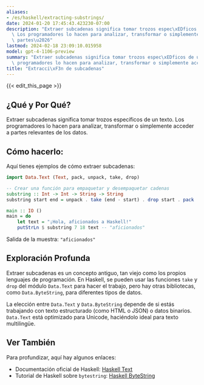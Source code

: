 ```yaml
---
aliases:
- /es/haskell/extracting-substrings/
date: 2024-01-20 17:45:43.423230-07:00
description: "Extraer subcadenas significa tomar trozos espec\xEDficos de un texto.\
  \ Los programadores lo hacen para analizar, transformar o simplemente acceder a\
  \ partes\u2026"
lastmod: 2024-02-18 23:09:10.015958
model: gpt-4-1106-preview
summary: "Extraer subcadenas significa tomar trozos espec\xEDficos de un texto. Los\
  \ programadores lo hacen para analizar, transformar o simplemente acceder a partes\u2026"
title: "Extracci\xF3n de subcadenas"
---
```


{{< edit_this_page >}}

## ¿Qué y Por Qué?
Extraer subcadenas significa tomar trozos específicos de un texto. Los programadores lo hacen para analizar, transformar o simplemente acceder a partes relevantes de los datos.

## Cómo hacerlo:
Aquí tienes ejemplos de cómo extraer subcadenas:

```Haskell
import Data.Text (Text, pack, unpack, take, drop)

-- Crear una función para empaquetar y desempaquetar cadenas
substring :: Int -> Int -> String -> String
substring start end = unpack . take (end - start) . drop start . pack

main :: IO ()
main = do
    let text = "¡Hola, aficionados a Haskell!"
    putStrLn $ substring 7 18 text -- "aficionados"
```

Salida de la muestra: `"aficionados"`

## Exploración Profunda
Extraer subcadenas es un concepto antiguo, tan viejo como los propios lenguajes de programación. En Haskell, se pueden usar las funciones `take` y `drop` del módulo `Data.Text` para hacer el trabajo, pero hay otras bibliotecas, como `Data.ByteString`, para diferentes tipos de datos.

La elección entre `Data.Text` y `Data.ByteString` depende de si estás trabajando con texto estructurado (como HTML o JSON) o datos binarios. `Data.Text` está optimizado para Unicode, haciéndolo ideal para texto multilingüe.

## Ver También
Para profundizar, aquí hay algunos enlaces:

- Documentación oficial de Haskell: [Haskell Text](https://www.stackage.org/haddock/lts-18.18/text-1.2.4.1/Data-Text.html)
- Tutorial de Haskell sobre `bytestring`: [Haskell ByteString](https://hackage.haskell.org/package/bytestring-0.11.1.0/docs/Data-ByteString.html)
